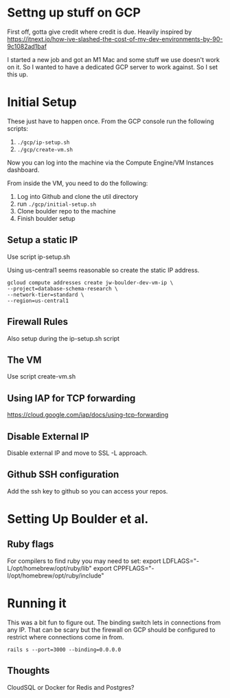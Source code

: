 # Settng up stuff on GCP

First off, gotta give credit where credit is due. Heavily inspired by https://itnext.io/how-ive-slashed-the-cost-of-my-dev-environments-by-90-9c1082ad1baf

I started a new job and got an M1 Mac and some stuff we use doesn't work on it. So I wanted to have a dedicated GCP server to work against. So I set this up.

# Initial Setup
These just have to happen once. From the GCP console run the following scripts:

1. `./gcp/ip-setup.sh`
2. `./gcp/create-vm.sh`

Now you can log into the machine via the Compute Engine/VM Instances dashboard.

From inside the VM, you need to do the following:

1. Log into Github and clone the util directory
2. run `./gcp/initial-setup.sh`
3. Clone boulder repo to the machine 
4. Finish boulder setup

## Setup a static IP

Use script ip-setup.sh

Using us-central1 seems reasonable so create the static IP address.

```
gcloud compute addresses create jw-boulder-dev-vm-ip \ 
--project=database-schema-research \ 
--network-tier=standard \
--region=us-central1
```

## Firewall Rules

Also setup during the ip-setup.sh script

## The VM

Use script create-vm.sh

## Using IAP for TCP forwarding
https://cloud.google.com/iap/docs/using-tcp-forwarding

## Disable External IP
Disable external IP and move to SSL -L approach.

## Github SSH configuration

Add the ssh key to github so you can access your repos.

# Setting Up Boulder et al.

## Ruby flags
For compilers to find ruby you may need to set:
  export LDFLAGS="-L/opt/homebrew/opt/ruby/lib"
  export CPPFLAGS="-I/opt/homebrew/opt/ruby/include"

# Running it

This was a bit fun to figure out. The binding switch lets in connections from any IP. That can be scary but the firewall on GCP should be configured to restrict where connections come in from.

```
rails s --port=3000 --binding=0.0.0.0
```

## Thoughts
CloudSQL or Docker for Redis and Postgres?

